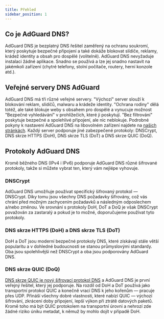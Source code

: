 ```yaml
---
title: Přehled
sidebar_position: 1
---
```


## Co je AdGuard DNS?

AdGuard DNS je bezplatný DNS řešitel zaměřený na ochranu soukromí, který poskytuje bezpečné připojení a také dokáže blokovat slídiče, reklamy, krádež identity a obsah pro dospělé (volitelně). AdGuard DNS nevyžaduje instalaci žádné aplikace. Snadno se používá a lze jej snadno nastavit na jakémkoli zařízení (chytré telefony, stolní počítače, routery, herní konzole atd.).


## Veřejné servery DNS AdGuard
AdGuard DNS má tři různé veřejné servery. "Výchozí" server slouží k blokování reklam, slídičů, malwaru a krádeže identity. "Ochrana rodiny" dělá totéž, ale také blokuje weby s obsahem pro dospělé a vynucuje možnost "Bezpečné vyhledávání" v prohlížečích, které ji poskytují. "Bez filtrování" poskytuje bezpečné a spolehlivé připojení, ale nic neblokuje. Podrobné pokyny k nastavení AdGuard DNS na libovolném zařízení najdete na [našich stránkách](https://adguard-dns.io/en/public-dns.html). Každý server podporuje jiné zabezpečené protokoly: DNSCrypt, DNS skrze HTTPS (DoH), DNS skrze TLS (DoT) a DNS skrze QUIC (DoQ).


## Protokoly AdGuard DNS
Kromě běžného DNS (IPv4 i IPv6) podporuje AdGuard DNS různé šifrované protokoly, takže si můžete vybrat ten, který vám nejlépe vyhovuje.

### DNSCrypt
AdGuard DNS umožňuje používat specifický šifrovaný protokol — DNSCrypt. Díky tomu jsou všechny DNS požadavky šifrovány, což vás chrání před možným zachycením požadavků a následným odposlechem a/nebo změnou. Ve srovnání s protokoly DoH, DoT a DoQ je však DNSCrypt považován za zastaralý a pokud je to možné, doporučujeme používat tyto protokoly.

### DNS skrze HTTPS (DoH) a DNS skrze TLS (DoT)
DoH a DoT jsou moderní bezpečné protokoly DNS, které získávají stále větší popularitu a v dohledné budoucnosti se stanou průmyslovými standardy. Oba jsou spolehlivější než DNSCrypt a oba jsou podporovány AdGuard DNS.

### DNS skrze QUIC (DoQ)
[DNS skrze QUIC je nový šifrovací protokol DNS](https://adguard.com/en/blog/dns-over-quic.html) a AdGuard DNS je první veřejný řešitel, který jej podporuje. Na rozdíl od DoH a DoT používá jako transportní protokol QUIC a konečně vrací DNS k jeho kořenům — pracuje přes UDP. Přináší všechny dobré vlastnosti, které nabízí QUIC — výchozí šifrování, zkrácení doby připojení, lepší výkon při ztrátě datových paketů. Kromě toho má být QUIC protokolem na transportní úrovni a nehrozí zde žádné riziko úniku metadat, k němuž by mohlo dojít v případě DoH.



